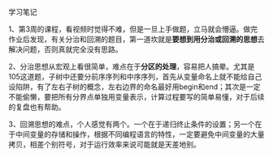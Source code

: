 学习笔记

1、第3周的课程，看视频时觉得不难，但是一旦上手做题，立马就会懵逼。做完作业后发现，有关分治和回溯的题目，第一道坎就是**要想到用分治或回溯的思想**去解决问题，否则真就完全没有思路。

2、分治思想从宏观上看很简单，难点在于**分区的处理**，容易把人搞晕。尤其是105这道题，子树中还要分前序序列和中序序列，首先从变量命名上就不能给自己设陷阱，有了左右子树的概念，左右边界的命名最好用begin和end；其次是一定不能偷懒，要把所有分界点单独用变量表示，计算过程要写的简单易懂，对于后续的复盘也有帮助。

3、回溯思想的难点，个人感觉有两个。一个在于递归终止条件的设置；另一个在于中间变量的存储和操作，根据不同编程语言的特性，一定要避免中间变量的大量拷贝，相差个别符号，对于运行效率来说可能就是天差地别。